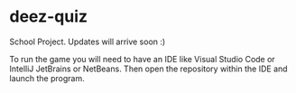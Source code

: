 # deez-quiz
School Project. Updates will arrive soon :)

To run the game you will need to have an IDE like Visual Studio Code or IntelliJ JetBrains or NetBeans. 
Then open the repository within the IDE and launch the program.
